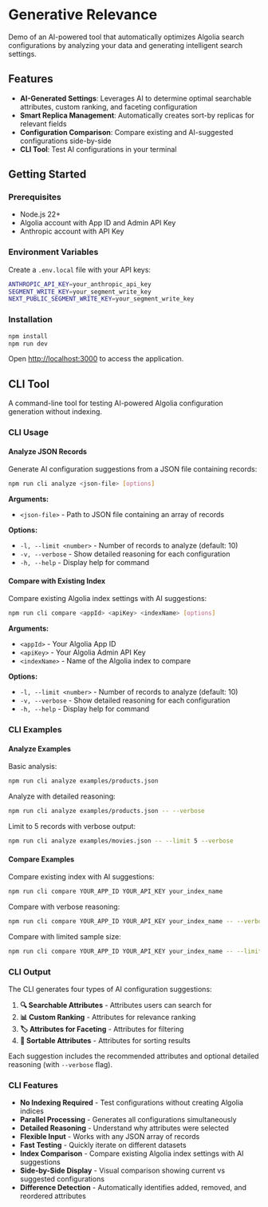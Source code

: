 # Generative Relevance

Demo of an AI-powered tool that automatically optimizes Algolia search configurations by analyzing your data and generating intelligent search settings.

## Features

- **AI-Generated Settings**: Leverages AI to determine optimal searchable attributes, custom ranking, and faceting configuration
- **Smart Replica Management**: Automatically creates sort-by replicas for relevant fields
- **Configuration Comparison**: Compare existing and AI-suggested configurations side-by-side
- **CLI Tool**: Test AI configurations in your terminal

## Getting Started

### Prerequisites

- Node.js 22+ 
- Algolia account with App ID and Admin API Key
- Anthropic account with API Key

### Environment Variables

Create a `.env.local` file with your API keys:

```bash
ANTHROPIC_API_KEY=your_anthropic_api_key
SEGMENT_WRITE_KEY=your_segment_write_key
NEXT_PUBLIC_SEGMENT_WRITE_KEY=your_segment_write_key
```

### Installation

```bash
npm install
npm run dev
```

Open [http://localhost:3000](http://localhost:3000) to access the application.

## CLI Tool

A command-line tool for testing AI-powered Algolia configuration generation without indexing.

### CLI Usage

#### Analyze JSON Records

Generate AI configuration suggestions from a JSON file containing records:

```bash
npm run cli analyze <json-file> [options]
```

**Arguments:**
- `<json-file>` - Path to JSON file containing an array of records

**Options:**
- `-l, --limit <number>` - Number of records to analyze (default: 10)
- `-v, --verbose` - Show detailed reasoning for each configuration
- `-h, --help` - Display help for command

#### Compare with Existing Index

Compare existing Algolia index settings with AI suggestions:

```bash
npm run cli compare <appId> <apiKey> <indexName> [options]
```

**Arguments:**
- `<appId>` - Your Algolia App ID
- `<apiKey>` - Your Algolia Admin API Key
- `<indexName>` - Name of the Algolia index to compare

**Options:**
- `-l, --limit <number>` - Number of records to analyze (default: 10)
- `-v, --verbose` - Show detailed reasoning for each configuration
- `-h, --help` - Display help for command

### CLI Examples

#### Analyze Examples

Basic analysis:
```bash
npm run cli analyze examples/products.json
```

Analyze with detailed reasoning:
```bash
npm run cli analyze examples/products.json -- --verbose
```

Limit to 5 records with verbose output:
```bash
npm run cli analyze examples/movies.json -- --limit 5 --verbose
```

#### Compare Examples

Compare existing index with AI suggestions:
```bash
npm run cli compare YOUR_APP_ID YOUR_API_KEY your_index_name
```

Compare with verbose reasoning:
```bash
npm run cli compare YOUR_APP_ID YOUR_API_KEY your_index_name -- --verbose
```

Compare with limited sample size:
```bash
npm run cli compare YOUR_APP_ID YOUR_API_KEY your_index_name -- --limit 20 --verbose
```

### CLI Output

The CLI generates four types of AI configuration suggestions:

1. **🔍 Searchable Attributes** - Attributes users can search for
2. **📊 Custom Ranking** - Attributes for relevance ranking
3. **🏷️ Attributes for Faceting** - Attributes for filtering
4. **🔀 Sortable Attributes** - Attributes for sorting results

Each suggestion includes the recommended attributes and optional detailed reasoning (with `--verbose` flag).

### CLI Features

- **No Indexing Required** - Test configurations without creating Algolia indices
- **Parallel Processing** - Generates all configurations simultaneously
- **Detailed Reasoning** - Understand why attributes were selected
- **Flexible Input** - Works with any JSON array of records
- **Fast Testing** - Quickly iterate on different datasets
- **Index Comparison** - Compare existing Algolia index settings with AI suggestions
- **Side-by-Side Display** - Visual comparison showing current vs suggested configurations
- **Difference Detection** - Automatically identifies added, removed, and reordered attributes
